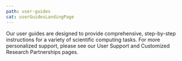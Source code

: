 ```yaml
---
path: user-guides
cat: userGuidesLandingPage
---
```


Our user guides are designed to provide comprehensive, step-by-step instructions for a variety of scientific computing tasks. For more personalized support, please see our User Support and Customized Research Partnerships pages.
